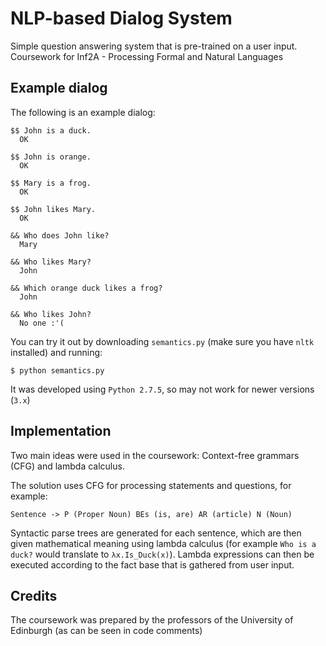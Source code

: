 # NLP-based Dialog System

Simple question answering system that is pre-trained on a user input. Coursework for Inf2A - Processing Formal and Natural Languages

## Example dialog

The following is an example dialog:

```
$$ John is a duck.
  OK

$$ John is orange.
  OK
  
$$ Mary is a frog.
  OK
 
$$ John likes Mary.
  OK

&& Who does John like?
  Mary

&& Who likes Mary?
  John

&& Which orange duck likes a frog?
  John
  
&& Who likes John?
  No one :'(

```

You can try it out by downloading ```semantics.py``` (make sure you have ```nltk``` installed) and running:

```
$ python semantics.py
```

It was developed using ```Python 2.7.5```, so may not work for newer versions (```3.x```)

## Implementation

Two main ideas were used in the coursework: Context-free grammars (CFG) and lambda calculus.

The solution uses CFG for processing statements and questions, for example:

```
Sentence -> P (Proper Noun) BEs (is, are) AR (article) N (Noun)
```

Syntactic parse trees are generated for each sentence, which are then given mathematical meaning using lambda calculus (for example ```Who is a duck?``` would translate to ```λx.Is_Duck(x)```). Lambda expressions can then be executed according to the fact base that is gathered from user input.

## Credits

The coursework was prepared by the professors of the University of Edinburgh (as can be seen in code comments)
